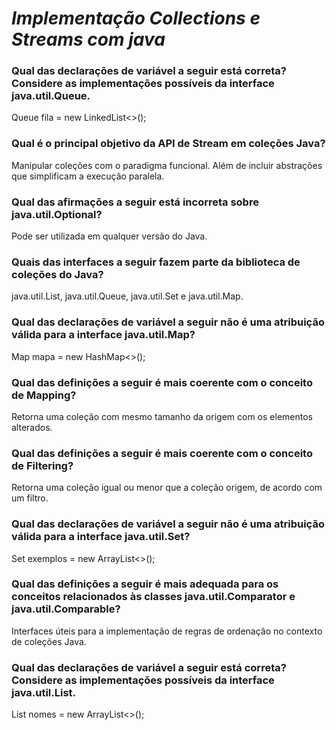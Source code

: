# **_Implementação Collections e Streams com java_**


### Qual das declarações de variável a seguir está correta? Considere as implementações possíveis da interface java.util.Queue.
Queue<String> fila = new LinkedList<>();

### Qual é o principal objetivo da API de Stream em coleções Java?

Manipular coleções com o paradigma funcional. Além de incluir abstrações que simplificam a execução paralela.


### Qual das afirmações a seguir está incorreta sobre java.util.Optional?
Pode ser utilizada em qualquer versão do Java.


### Quais das interfaces a seguir fazem parte da biblioteca de coleções do Java?
java.util.List, java.util.Queue, java.util.Set e java.util.Map.


### Qual das declarações de variável a seguir não é uma atribuição válida para a interface java.util.Map?
Map<String> mapa = new HashMap<>();


### Qual das definições a seguir é mais coerente com o conceito de Mapping?
Retorna uma coleção com mesmo tamanho da origem com os elementos alterados.


### Qual das definições a seguir é mais coerente com o conceito de Filtering?
Retorna uma coleção igual ou menor que a coleção origem, de acordo com um filtro.


### Qual das declarações de variável a seguir não é uma atribuição válida para a interface java.util.Set?
Set<String> exemplos = new ArrayList<>();


### Qual das definições a seguir é mais adequada para os conceitos relacionados às classes java.util.Comparator e java.util.Comparable?
Interfaces úteis para a implementação de regras de ordenação no contexto de coleções Java.

###  Qual das declarações de variável a seguir está correta? Considere as implementações possíveis da interface java.util.List.

List<String> nomes = new ArrayList<>();

